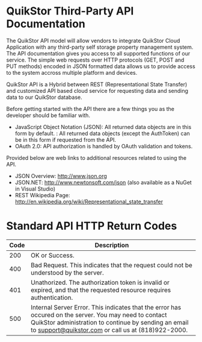 # QuikStor Third-Party API Documentation

The QuikStor API model will allow vendors to integrate QuikStor Cloud Application with any third-party self storage property management system. The API documentation gives you access to all supported functions of our service. The simple web requests over HTTP protocols (GET, POST and PUT methods) encoded in JSON formatted data allows us to provide access to the system accross multiple platform and devices.

QuikStor API is a Hybrid between REST (Representational State Transfer) and customized API based cloud service for requesting data and sending data to our QuikStor database. 

Before getting started with the API there are a few things you as the developer should be familiar with.

- JavaScript Object Notation (JSON): All returned data objects are in this form by default.
: All returned data objects (except the AuthToken) can be in this form if requested from the API.
- OAuth 2.0: API authorization is handled by OAuth validation and tokens. 

Provided below are web links to additional resources related to using the API.

- JSON Overview: http://www.json.org
- JSON.NET: http://www.newtonsoft.com/json (also available as a NuGet in Visual Studio)
- REST Wikipedia Page: http://en.wikipedia.org/wiki/Representational_state_transfer


# Standard API HTTP Return Codes

Code | Description
---------|----------
 200 | OK or Success.  
 400 | Bad Request. This indicates that the request could not be understood by the server. 
 401 | Unathorized. The authorization token is invalid or expired, and that the requested resource requires authentication.
 500 | Internal Server Error. This indicates that the error has occured on the server. You may need to contact QuikStor administration to continue by sending an email to support@quikstor.com or call us at (818)922-2000.